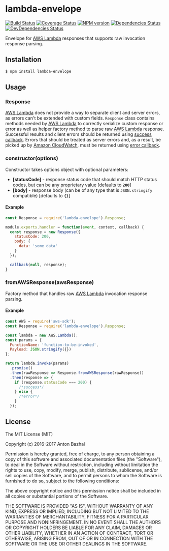 # lambda-envelope

[![Build Status][ci-image]][ci-url]
[![Coverage Status][coverage-image]][coverage-url]
[![NPM version][npm-image]][npm-url]
[![Dependencies Status][dependencies-image]][dependencies-url]
[![DevDependencies Status][devdependencies-image]][devdependencies-url]

Envelope for [AWS Lambda][aws-lambda-url] responses that supports raw invocation response parsing.

## Installation

```bash
$ npm install lambda-envelope
```

## Usage

### Response

[AWS Lambda][aws-lambda-url] does not provide a way to separate client and server errors, as errors can't be extended with custom fields. `Response` class contains methods needed by [AWS Lambda][aws-lambda-url] to correctly serialize custom response or error as well as helper factory method to parse raw [AWS Lambda][aws-lambda-url] response. Successful results and client errors should be returned using [success callback](lambda-callback-url). Errors that should be treated as server errors and, as a result, be picked up by [Amazon CloudWatch][cloudwatch-url], must be returned using [error callback](lambda-callback-url).

### constructor(options)
Constructor takes options object with optional parameters:

- **[statusCode]** - response status code that should match HTTP status codes, but can be any proprietary value [defaults to **`200`**]
- **[body]** - response body (can be of any type that is `JSON.stringify` compatible) [defaults to **`{}`**]

#### Example
```js
const Response = require('lambda-envelope').Response;

module.exports.handler = function(event, context, callback) {
  const response = new Response({
    statusCode: 200,
    body: {
      data: 'some data'
    }
  });

  callback(null, response);
}
```

### fromAWSResponse(awsResponse)
Factory method that handles raw [AWS Lambda][aws-lambda-url] invocation response parsing.

#### Example
```js
const AWS = require('aws-sdk');
const Response = require('lambda-envelope').Response;

const lambda = new AWS.Lambda();
const params = {
  FunctionName: 'function-to-be-invoked',
  Payload: JSON.stringify({})
};

return lambda.invoke(params)
  .promise()
  .then(rawResponse => Response.fromAWSResponse(rawResponse))
  .then(response => {
    if (response.statusCode === 200) {
      /*success*/
    } else {
      /*error*/
    }
  });
```

## License

The MIT License (MIT)

Copyright (c) 2016-2017 Anton Bazhal

Permission is hereby granted, free of charge, to any person obtaining a copy of this software and associated documentation files (the "Software"), to deal in the Software without restriction, including without limitation the rights to use, copy, modify, merge, publish, distribute, sublicense, and/or sell copies of the Software, and to permit persons to whom the Software is furnished to do so, subject to the following conditions:

The above copyright notice and this permission notice shall be included in all copies or substantial portions of the Software.

THE SOFTWARE IS PROVIDED "AS IS", WITHOUT WARRANTY OF ANY KIND, EXPRESS OR IMPLIED, INCLUDING BUT NOT LIMITED TO THE WARRANTIES OF MERCHANTABILITY, FITNESS FOR A PARTICULAR PURPOSE AND NONINFRINGEMENT. IN NO EVENT SHALL THE AUTHORS OR COPYRIGHT HOLDERS BE LIABLE FOR ANY CLAIM, DAMAGES OR OTHER LIABILITY, WHETHER IN AN ACTION OF CONTRACT, TORT OR OTHERWISE, ARISING FROM, OUT OF OR IN CONNECTION WITH THE SOFTWARE OR THE USE OR OTHER DEALINGS IN THE SOFTWARE.

[aws-lambda-url]: https://aws.amazon.com/lambda/details/
[ci-image]: https://circleci.com/gh/AntonBazhal/lambda-envelope.svg?style=shield&circle-token=f6c189b6f4e3d0e664a7947ec3e7c7e5086af079
[ci-url]: https://circleci.com/gh/AntonBazhal/lambda-envelope
[cloudwatch-url]: https://aws.amazon.com/cloudwatch/
[coverage-image]: https://coveralls.io/repos/github/AntonBazhal/lambda-envelope/badge.svg?branch=master
[coverage-url]: https://coveralls.io/github/AntonBazhal/lambda-envelope?branch=master
[dependencies-url]: https://david-dm.org/antonbazhal/lambda-envelope
[dependencies-image]: https://david-dm.org/antonbazhal/lambda-envelope/status.svg
[devdependencies-url]: https://david-dm.org/antonbazhal/lambda-envelope?type=dev
[devdependencies-image]: https://david-dm.org/antonbazhal/lambda-envelope/dev-status.svg
[lambda-callback-url]: http://docs.aws.amazon.com/lambda/latest/dg/nodejs-prog-model-handler.html#nodejs-prog-model-handler-callback
[npm-url]: https://www.npmjs.org/package/lambda-envelope
[npm-image]: https://img.shields.io/npm/v/lambda-envelope.svg
